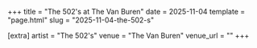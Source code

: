 +++
title = "The 502's at The Van Buren"
date = 2025-11-04
template = "page.html"
slug = "2025-11-04-the-502-s"

[extra]
artist = "The 502's"
venue = "The Van Buren"
venue_url = ""
+++
